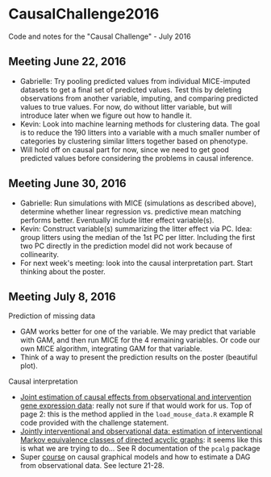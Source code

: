 # CausalChallenge2016
Code and notes for the "Causal Challenge" - July 2016

## Meeting June 22, 2016
- Gabrielle: Try pooling predicted values from individual MICE-imputed datasets to get a final set of predicted values.  Test this by deleting observations from another variable, imputing, and comparing predicted values to true values.  For now, do without litter variable, but will introduce later when we figure out how to handle it.
- Kevin:  Look into machine learning methods for clustering data.  The goal is to reduce the 190 litters into a variable with a much smaller number of categories by clustering similar litters together based on phenotype.
- Will hold off on causal part for now, since we need to get good predicted values before considering the problems in causal inference.

## Meeting June 30, 2016
- Gabrielle: Run simulations with MICE (simulations as described above), determine whether linear regression vs. predictive mean matching performs better. Eventually include litter effect variable(s).
- Kevin: Construct variable(s) summarizing the litter effect via PC. Idea: group litters using the median of the 1st PC per litter. Including the first two PC directly in the prediction model did not work because of collinearity. 
- For next week's meeting: look into the causal interpretation part. Start thinking about the poster.

## Meeting July 8, 2016
Prediction of missing data 
* GAM works better for one of the variable. We may predict that variable with GAM, and then run MICE for the 4 remaining variables. Or code our own MICE algorithm, integrating GAM for that variable.
* Think of a way to present the prediction results on the poster (beautiful plot).

Causal interpretation 
- [Joint estimation of causal effects from observational and intervention gene expression data](http://bmcsystbiol.biomedcentral.com/articles/10.1186/1752-0509-7-111): really not sure if that would work for us. Top of page 2: this is the method applied in the `load_mouse_data.R` example R code provided with the challenge statement.
- [Jointly interventional and observational data: estimation of interventional Markov equivalence classes of directed acyclic graphs](http://onlinelibrary.wiley.com/doi/10.1111/rssb.12071/abstract?userIsAuthenticated=false&deniedAccessCustomisedMessage=): it seems like this is what we are trying to do... See R documentation of the `pcalg` package
- Super [course](http://www.stat.cmu.edu/~cshalizi/uADA/16/) on causal graphical models and how to estimate a DAG from observational data. See lecture 21-28.








